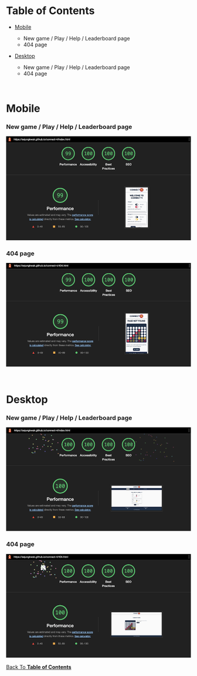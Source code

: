 # Table of Contents

- [Mobile](#mobile)
  - New game / Play / Help / Leaderboard page
  - 404 page

- [Desktop](#desktop)
  - New game / Play / Help / Leaderboard page
  - 404 page

<br>

# Mobile

### New game / Play / Help / Leaderboard page

  ![New game / Play / Help / Leaderboard page](testing/performance/mobile-index.png)

### 404 page

  ![404 page](testing/performance/mobile-404.png)

<br>

# Desktop

### New game / Play / Help / Leaderboard page

  ![New game / Play / Help / Leaderboard page](testing/performance/desktop-index.png)

### 404 page

  ![404 page](testing/performance/desktop-404.png)

[Back To **Table of Contents**](#table-of-contents)